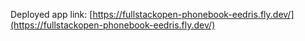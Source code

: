 Deployed app link: [https://fullstackopen-phonebook-eedris.fly.dev/](https://fullstackopen-phonebook-eedris.fly.dev/)
